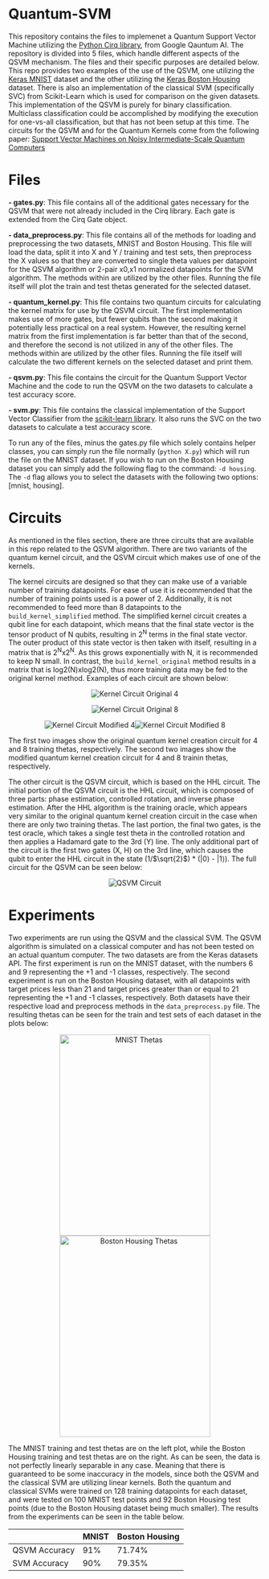 # Quantum-SVM

This repository contains the files to implemenet a Quantum Support Vector Machine utilizing the [Python Cirq library](https://quantumai.google/cirq), from Google Qauntum AI.
The repository is divided into 5 files, which handle different aspects of the QSVM mechanism. The files and their specific purposes are detailed below. 
This repo provides two examples of the use of the QSVM, one utilizing the [Keras MNIST](https://keras.io/api/datasets/mnist/) dataset and the other utilizing the [Keras Boston Housing](https://keras.io/api/datasets/boston_housing/) dataset. 
There is also an implementation of the classical SVM (specifically SVC) from Scikit-Learn which is used for comparison on the given datasets.
This implementation of the QSVM is purely for binary classification. Multiclass classification could be accomplished by modifying the execution for one-vs-all classification, but that has not been setup at this time.
The circuits for the QSVM and for the Quantum Kernels come from the following paper: [Support Vector Machines on Noisy Intermediate-Scale Quantum Computers](http://www.diva-portal.org/smash/get/diva2:1381355/FULLTEXT01.pdf)

# Files

**- gates.py**: This file contains all of the additional gates necessary for the QSVM that were not already included in the Cirq library. Each gate is extended from the Cirq Gate object.

**- data_preprocess.py**: This file contains all of the methods for loading and preprocessing the two datasets, MNIST and Boston Housing. This file will load the data, split it into X and Y / training and test sets, then preprocess the X values so that they are converted to single theta values per datapoint for the QSVM algorithm or 2-pair x0,x1 normalized datapoints for the SVM algorithm. The methods within are utilized by the other files. Running the file itself will plot the train and test thetas generated for the selected dataset.

**- quantum_kernel.py**: This file contains two quantum circuits for calculating the kernel matrix for use by the QSVM circuit. The first implementation makes use of more gates, but fewer qubits than the second making it potentially less practical on a real system. However, the resulting kernel matrix from the first implementation is far better than that of the second, and therefore the second is not utilized in any of the other files. The methods within are utilized by the other files. Running the file itself will calculate the two different kernels on the selected dataset and print them.

**- qsvm.py**: This file contains the circuit for the Quantum Support Vector Machine and the code to run the QSVM on the two datasets to calculate a test accuracy score.

**- svm.py**: This file contains the classical implementation of the Support Vector Classifier from the [scikit-learn library](https://scikit-learn.org/stable/modules/generated/sklearn.svm.SVC.html). It also runs the SVC on the two datasets to calculate a test accuracy score. 

To run any of the files, minus the gates.py file which solely contains helper classes, you can simply run the file normally (`python X.py`) which will run the file on the MNIST dataset. If you wish to run on the Boston Housing dataset you can simply add the following flag to the command: `-d housing`. The `-d` flag allows you to select the datasets with the following two options: [mnist, housing].

# Circuits

As mentioned in the files section, there are three circuits that are available in this repo related to the QSVM algorithm. There are two variants of the quantum kernel circuit, and the QSVM circuit which makes use of one of the kernels. 

The kernel circuits are designed so that they can make use of a variable number of training datapoints. For ease of use it is recommended that the number of training points used is a power of 2. Additionally, it is not recommended to feed more than 8 datapoints to the `build_kernel_simplified` method. The simplified kernel circuit creates a qubit line for each datapoint, which means that the final state vector is the tensor product of N qubits, resulting in 2<sup>N</sup> terms in the final state vector. The outer product of this state vector is then taken with itself, resulting in a matrix that is 2<sup>N</sup>x2<sup>N</sup>. As this grows exponentially with N, it is recommended to keep N small. In contrast, the `build_kernel_original` method results in a matrix that is log2(N)xlog2(N), thus more training data may be fed to the original kernel method. Examples of each circuit are shown below:

<p align="center"><img alt="Kernel Circuit Original 4" src="resources/QKernel-Circuit-O-4.png"></p>
<p align="center"><img alt="Kernel Circuit Original 8" src="resources/QKernel-Circuit-O-8.png"></p>
<p align="center"><img alt="Kernel Circuit Modified 4" src="resources/QKernel-Circuit-M-4.png"><img alt="Kernel Circuit Modified 8" src="resources/QKernel-Circuit-M-8.png"></p>

The first two images show the original quantum kernel creation circuit for 4 and 8 training thetas, respectively. The second two images show the modified quantum kernel creation circuit for 4 and 8 trainin thetas, respectively.

The other circuit is the QSVM circuit, which is based on the HHL circuit. The initial portion of the QSVM circuit is the HHL circuit, which is composed of three parts: phase estimation, controlled rotation, and inverse phase estimation. After the HHL algorithm is the training oracle, which appears very similar to the original quantum kernel creation circuit in the case when there are only two training thetas. The last portion, the final two gates, is the test oracle, which takes a single test theta in the controlled rotation and then applies a Hadamard gate to the 3rd (Y) line. The only additional part of the circuit is the first two gates (X, H) on the 3rd line, which causes the qubit to enter the HHL circuit in the state (1/$\sqrt{2}$) * (|0⟩ - |1⟩). The full circuit for the QSVM can be seen below:

<p align="center"><img alt="QSVM Circuit" src="resources/QSVM-Circuit.png"></p>

# Experiments

Two experiments are run using the QSVM and the classical SVM. The QSVM algorithm is simulated on a classical computer and has not been tested on an actual quantum computer. The two datasets are from the Keras datasets API. The first experiment is run on the MNIST dataset, with the numbers 6 and 9 representing the +1 and -1 classes, respectively. The second experiment is run on the Boston Housing dataset, with all datapoints with target prices less than 21 and target prices greater than or equal to 21 representing the +1 and -1 classes, respectively. Both datasets have their respective load and preprocess methods in the `data_preprocess.py` file. The resulting thetas can be seen for the train and test sets of each dataset in the plots below:

<p align="center"><img alt="MNIST Thetas" src="resources/MNIST-Thetas.png" width=300 height=400><img alt="Boston Housing Thetas" src="resources/BostonHousing-Thetas.png" width=300 height=400></p>

The MNIST training and test thetas are on the left plot, while the Boston Housing training and test thetas are on the right. As can be seen, the data is not perfectly linearly separable in any case. Meaning that there is guaranteed to be some inaccuracy in the models, since both the QSVM and the classical SVM are utilizing linear kernels. Both the quantum and classical SVMs were trained on 128 training datapoints for each dataset, and were tested on 100 MNIST test points and 92 Boston Housing test points (due to the Boston Housing dataset being much smaller). The results from the experiments can be seen in the table below.

<table class="tg">
<thead>
  <tr>
    <th class="tg-0pky"></th>
    <th class="tg-c3ow">MNIST</th>
    <th class="tg-c3ow">Boston Housing</th>
  </tr>
</thead>
<tbody>
  <tr>
    <td class="tg-dvpl">QSVM Accuracy</td>
    <td class="tg-c3ow">91%</td>
    <td class="tg-c3ow">71.74%</td>
  </tr>
  <tr>
    <td class="tg-dvpl">SVM Accuracy</td>
    <td class="tg-c3ow">90%</td>
    <td class="tg-c3ow">79.35%</td>
  </tr>
</tbody>
</table>
